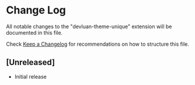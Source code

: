 # Change Log

All notable changes to the "devluan-theme-unique" extension will be documented in this file.

Check [Keep a Changelog](http://keepachangelog.com/) for recommendations on how to structure this file.

## [Unreleased]

- Initial release
